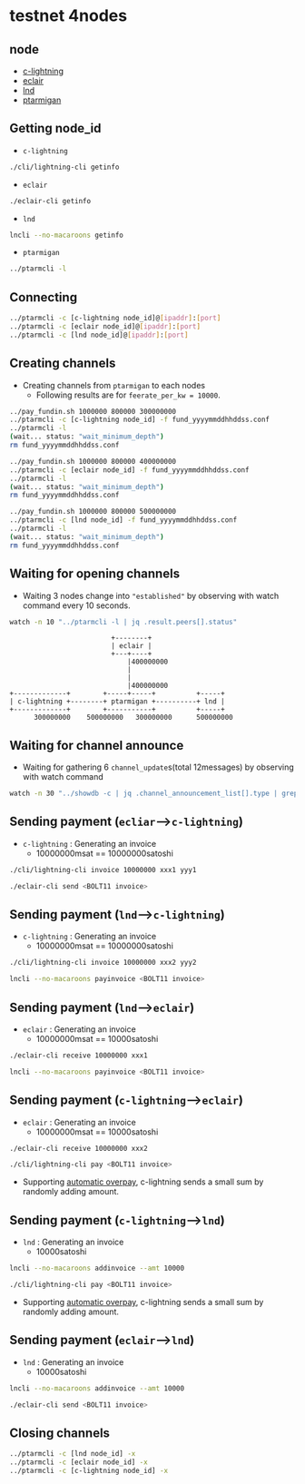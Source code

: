 # testnet 4nodes

## node

* [c-lightning](https://github.com/ElementsProject/lightning)
* [eclair](https://github.com/ACINQ/eclair)
* [lnd](https://github.com/lightningnetwork/lnd)
* [ptarmigan](https://github.com/nayutaco/ptarmigan)

## Getting node_id

* `c-lightning`

```bash
./cli/lightning-cli getinfo
```

* `eclair`

```bash
./eclair-cli getinfo
```

* `lnd`

```bash
lncli --no-macaroons getinfo
```

* `ptarmigan`

```bash
../ptarmcli -l
```

## Connecting

```bash
../ptarmcli -c [c-lightning node_id]@[ipaddr]:[port]
../ptarmcli -c [eclair node_id]@[ipaddr]:[port]
../ptarmcli -c [lnd node_id]@[ipaddr]:[port]
```

## Creating channels

* Creating channels from `ptarmigan` to each nodes
  * Following results are for `feerate_per_kw = 10000`.

```bash
../pay_fundin.sh 1000000 800000 300000000
../ptarmcli -c [c-lightning node_id] -f fund_yyyymmddhhddss.conf
../ptarmcli -l
(wait... status: "wait_minimum_depth")
rm fund_yyyymmddhhddss.conf

../pay_fundin.sh 1000000 800000 400000000
../ptarmcli -c [eclair node_id] -f fund_yyyymmddhhddss.conf
../ptarmcli -l
(wait... status: "wait_minimum_depth")
rm fund_yyyymmddhhddss.conf

../pay_fundin.sh 1000000 800000 500000000
../ptarmcli -c [lnd node_id] -f fund_yyyymmddhhddss.conf
../ptarmcli -l
(wait... status: "wait_minimum_depth")
rm fund_yyyymmddhhddss.conf
```

## Waiting for opening channels

* Waiting 3 nodes change into `"established"` by observing with watch command every 10 seconds.

```bash
watch -n 10 "../ptarmcli -l | jq .result.peers[].status"
```

```text
                         +--------+
                         | eclair |
                         +---+----+
                             |400000000
                             |
                             |
                             |400000000
+-------------+        +-----+-----+          +-----+
| c-lightning +--------+ ptarmigan +----------+ lnd |
+-------------+        +-----------+          +-----+
      300000000    500000000   300000000      500000000
```

## Waiting for channel announce

* Waiting for gathering 6 `channel_update`s(total 12messages) by observing with watch command

```bash
watch -n 30 "../showdb -c | jq .channel_announcement_list[].type | grep -c channel_update"
```

## Sending payment (`ecliar`-->`c-lightning`)

* `c-lightning` : Generating an invoice
  * 10000000msat == 10000000satoshi

```bash
./cli/lightning-cli invoice 10000000 xxx1 yyy1
```

```bash
./eclair-cli send <BOLT11 invoice>
```

## Sending payment (`lnd`-->`c-lightning`)

* `c-lightning` : Generating an invoice
  * 10000000msat == 10000000satoshi

```bash
./cli/lightning-cli invoice 10000000 xxx2 yyy2
```

```bash
lncli --no-macaroons payinvoice <BOLT11 invoice>
```

## Sending payment (`lnd`-->`eclair`)

* `eclair` : Generating an invoice
  * 10000000msat == 10000satoshi

```bash
./eclair-cli receive 10000000 xxx1
```

```bash
lncli --no-macaroons payinvoice <BOLT11 invoice>
```

## Sending payment (`c-lightning`-->`eclair`)

* `eclair` : Generating an invoice
  * 10000000msat == 10000satoshi

```bash
./eclair-cli receive 10000000 xxx2
```

```bash
./cli/lightning-cli pay <BOLT11 invoice>
```

* Supporting [automatic overpay](https://github.com/ElementsProject/lightning/pull/1257), c-lightning sends a small sum by randomly adding amount.

## Sending payment (`c-lightning`-->`lnd`)

* `lnd` : Generating an invoice
  * 10000satoshi

```bash
lncli --no-macaroons addinvoice --amt 10000
```

```bash
./cli/lightning-cli pay <BOLT11 invoice>
```

* Supporting [automatic overpay](https://github.com/ElementsProject/lightning/pull/1257), c-lightning sends a small sum by randomly adding amount.

## Sending payment (`eclair`-->`lnd`)

* `lnd` : Generating an invoice
  * 10000satoshi

```bash
lncli --no-macaroons addinvoice --amt 10000
```

```bash
./eclair-cli send <BOLT11 invoice>
```

## Closing channels

```bash
../ptarmcli -c [lnd node_id] -x
../ptarmcli -c [eclair node_id] -x
../ptarmcli -c [c-lightning node_id] -x
```
